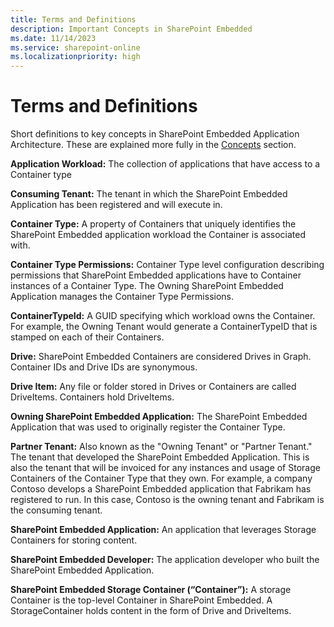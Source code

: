 ```yaml
---
title: Terms and Definitions
description: Important Concepts in SharePoint Embedded
ms.date: 11/14/2023
ms.service: sharepoint-online
ms.localizationpriority: high
---
```


# Terms and Definitions

Short definitions to key concepts in SharePoint Embedded Application Architecture. These are explained more fully in the [Concepts](../app-concepts/app-architecture.md) section.



**Application Workload:** The collection of applications that have access to a Container type

**Consuming Tenant:** The tenant in which the SharePoint Embedded Application has been registered and will execute in. 

**Container Type:** A property of Containers that uniquely identifies the SharePoint Embedded application workload the Container is associated with.

**Container Type Permissions:** Container Type level configuration describing permissions that SharePoint Embedded applications have to Container instances of a Container Type. The Owning SharePoint Embedded Application manages the Container Type Permissions. 

**ContainerTypeId:** A GUID specifying which workload owns the Container. For example, the Owning Tenant would generate a ContainerTypeID that is stamped on each of their Containers. 

**Drive:** SharePoint Embedded Containers are considered Drives in Graph. Container IDs and Drive IDs are synonymous. 

**Drive Item:** Any file or folder stored in Drives or Containers are called DriveItems. Containers hold DriveItems.

**Owning SharePoint Embedded Application:** The SharePoint Embedded Application that was used to originally register the Container Type. 

**Partner Tenant:** Also known as the "Owning Tenant" or "Partner Tenant." The tenant that developed the SharePoint Embedded Application. This is also the tenant that will be invoiced for any instances and usage of Storage Containers of the Container Type that they own. For example, a company Contoso develops a SharePoint Embedded application that Fabrikam has registered to run. In this case, Contoso is the owning tenant and Fabrikam is the consuming tenant.

**SharePoint Embedded Application:** An application that leverages Storage Containers for storing content.  

**SharePoint Embedded Developer:** The application developer who built the SharePoint Embedded Application.  

**SharePoint Embedded Storage Container (“Container”):** A storage Container is the top-level Container in SharePoint Embedded. A StorageContainer holds content in the form of Drive and DriveItems.  

